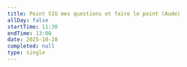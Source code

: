 ```yaml
---
title: Point SIG mes questions et faire le point (Aude)
allDay: false
startTime: 11:30
endTime: 13:00
date: 2025-10-28
completed: null
type: single
---
```

